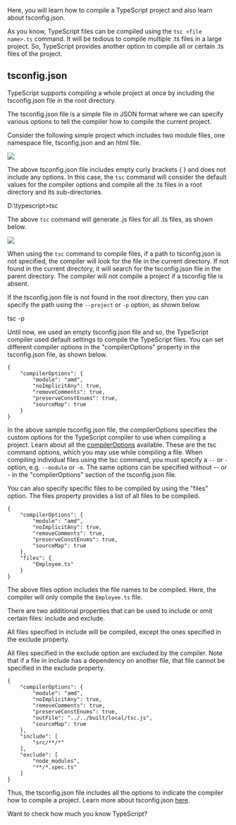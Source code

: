 Here, you will learn how to compile a TypeScript project and also learn about tsconfig.json.

As you know, TypeScript files can be compiled using the `tsc <file name>.ts` command. It will be tedious to compile multiple .ts files in a large project. So, TypeScript provides another option to compile all or certain .ts files of the project.

## tsconfig.json

TypeScript supports compiling a whole project at once by including the tsconfig.json file in the root directory.

The tsconfig.json file is a simple file in JSON format where we can specify various options to tell the compiler how to compile the current project.

Consider the following simple project which includes two module files, one namespace file, tsconfig.json and an html file.

[![](https://www.tutorialsteacher.com/Content/images/typescript/ts-project.png)](https://www.tutorialsteacher.com/Content/images/typescript/ts-project.png)

The above tsconfig.json file includes empty curly brackets { } and does not include any options. In this case, the `tsc` command will consider the default values for the compiler options and compile all the .ts files in a root directory and its sub-directories.

D:\\typescript>tsc

The above `tsc` command will generate .js files for all .ts files, as shown below.

[![](https://www.tutorialsteacher.com/Content/images/typescript/compiled-project.png)](https://www.tutorialsteacher.com/Content/images/typescript/compiled-project.png)

When using the `tsc` command to compile files, if a path to tsconfig.json is not specified, the compiler will look for the file in the current directory. If not found in the current directory, it will search for the tsconfig.json file in the parent directory. The compiler will not compile a project if a tsconfig file is absent.

If the tsconfig.json file is not found in the root directory, then you can specify the path using the `--project` or `-p` option, as shown below.

tsc -p <path to tsconfig.json>

Until now, we used an empty tsconfig.json file and so, the TypeScript compiler used default settings to compile the TypeScript files. You can set different compiler options in the "compilerOptions" property in the tsconfig.json file, as shown below.

    {
        "compilerOptions": {
            "module": "amd",
            "noImplicitAny": true,
            "removeComments": true,
            "preserveConstEnums": true,
            "sourceMap": true
        }
    }
    

In the above sample tsconfig.json file, the compilerOptions specifies the custom options for the TypeScript compiler to use when compiling a project. Learn about all the [compilerOptions](https://www.typescriptlang.org/docs/handbook/compiler-options.html) available. These are the tsc command options, which you may use while compiling a file. When compiling individual files using the tsc command, you must specify a `--` or `-` option, e.g. `--module` or `-m`. The same options can be specified without -- or - in the "compilerOptions" section of the tsconfig.json file.

You can also specify specific files to be compiled by using the "files" option. The files property provides a list of all files to be compiled.

    {
        "compilerOptions": {
            "module": "amd",
            "noImplicitAny": true,
            "removeComments": true,
            "preserveConstEnums": true,
            "sourceMap": true
        },
        "files": {
            "Employee.ts"
        }
    }
    

The above files option includes the file names to be compiled. Here, the compiler will only compile the `Employee.ts` file.

There are two additional properties that can be used to include or omit certain files: include and exclude.

All files specified in include will be compiled, except the ones specified in the exclude property.

All files specified in the exclude option are excluded by the compiler. Note that if a file in include has a dependency on another file, that file cannot be specified in the exclude property.

    {
        "compilerOptions": {
            "module": "amd",
            "noImplicitAny": true,
            "removeComments": true,
            "preserveConstEnums": true,
            "outFile": "../../built/local/tsc.js",
            "sourceMap": true
        },
        "include": [
            "src/**/*"
        ],
        "exclude": [
            "node_modules",
            "**/*.spec.ts"
        ]
    }
    

Thus, the tsconfig.json file includes all the options to indicate the compiler how to compile a project. Learn more about tsconfig.json [here](https://www.typescriptlang.org/docs/handbook/tsconfig-json.html).

Want to check how much you know TypeScript?